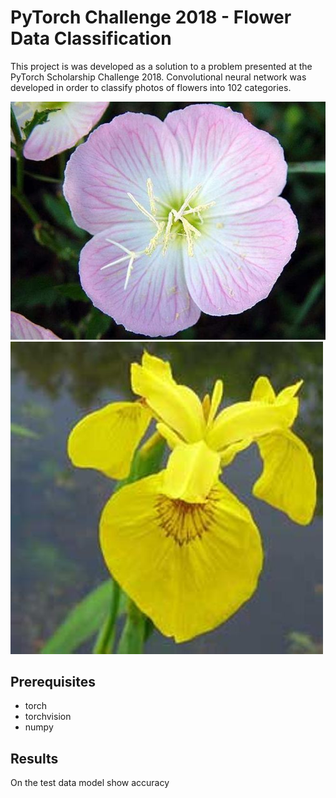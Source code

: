 # PyTorch Challenge 2018 - Flower Data Classification

This project is was developed as a solution to a problem presented at the PyTorch Scholarship Challenge 2018. Convolutional neural network was developed in order to classify photos of flowers into 102 categories.

![](images/flower1.jpg?v=4&s=200 "Pink primrose")
![](images/flower2.jpg "Yellow iris")

## Prerequisites

* torch
* torchvision
* numpy 

## Results

On the test data model show accuracy 
